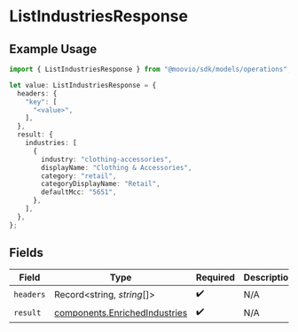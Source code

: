 # ListIndustriesResponse

## Example Usage

```typescript
import { ListIndustriesResponse } from "@moovio/sdk/models/operations";

let value: ListIndustriesResponse = {
  headers: {
    "key": [
      "<value>",
    ],
  },
  result: {
    industries: [
      {
        industry: "clothing-accessories",
        displayName: "Clothing & Accessories",
        category: "retail",
        categoryDisplayName: "Retail",
        defaultMcc: "5651",
      },
    ],
  },
};
```

## Fields

| Field                                                                          | Type                                                                           | Required                                                                       | Description                                                                    |
| ------------------------------------------------------------------------------ | ------------------------------------------------------------------------------ | ------------------------------------------------------------------------------ | ------------------------------------------------------------------------------ |
| `headers`                                                                      | Record<string, *string*[]>                                                     | :heavy_check_mark:                                                             | N/A                                                                            |
| `result`                                                                       | [components.EnrichedIndustries](../../models/components/enrichedindustries.md) | :heavy_check_mark:                                                             | N/A                                                                            |